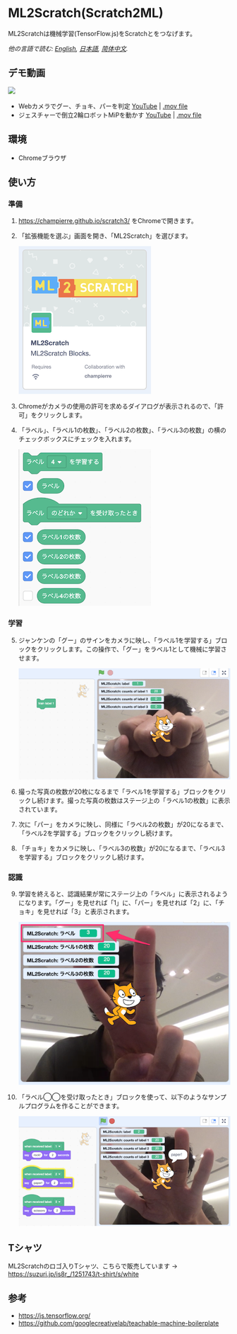 # ML2Scratch(Scratch2ML)

ML2Scratchは機械学習(TensorFlow.js)をScratchとをつなげます。

*他の言語で読む: [English](README.en.md), [日本語](README.md), [简体中文](README.zh-cn.md).*


## デモ動画

  <img src="images/ml2scratch.gif" width="900" />

- Webカメラでグー、チョキ、パーを判定 [YouTube](https://www.youtube.com/watch?v=DkH1hwc-Gb4) | [.mov file](https://s3.amazonaws.com/champierre/movies/rsp_demo.mov)
- ジェスチャーで倒立2輪ロボットMiPを動かす [YouTube](https://www.youtube.com/watch?v=GKXimEB5WQg) | [.mov file](https://s3.amazonaws.com/champierre/movies/mip_demo.mov)

## 環境

- Chromeブラウザ

## 使い方

### 準備

1. https://champierre.github.io/scratch3/ をChromeで開きます。

2. 「拡張機能を選ぶ」画面を開き、「ML2Scratch」を選びます。

    <img src="images/ja/ml2scratch.png" />

3. Chromeがカメラの使用の許可を求めるダイアログが表示されるので、「許可」をクリックします。

4. 「ラベル」、「ラベル1の枚数」、「ラベル2の枚数」、「ラベル3の枚数」の横のチェックボックスにチェックを入れます。

    <img src="images/ja/check_blocks.png" />

### 学習

5. ジャンケンの「グー」のサインをカメラに映し、「ラベル1を学習する」ブロックをクリックします。この操作で、「グー」をラベル1として機械に学習させます。

    <img src="images/en/rock.png" />

6. 撮った写真の枚数が20枚になるまで「ラベル1を学習する」ブロックをクリックし続けます。撮った写真の枚数はステージ上の「ラベル1の枚数」に表示されています。

7. 次に「パー」をカメラに映し、同様に「ラベル2の枚数」が20になるまで、「ラベル2を学習する」ブロックをクリックし続けます。

8. 「チョキ」をカメラに映し、「ラベル3の枚数」が20になるまで、「ラベル3を学習する」ブロックをクリックし続けます。

### 認識

9. 学習を終えると、認識結果が常にステージ上の「ラベル」に表示されるようになります。「グー」を見せれば「1」に、「パー」を見せれば「2」に、「チョキ」を見せれば「3」と表示されます。

    <img src="images/en/recognition.png" />

10. 「ラベル◯◯を受け取ったとき」ブロックを使って、以下のようなサンプルプログラムを作ることができます。

    <img src="images/en/scratch_program.png" />

## Tシャツ

ML2Scratchのロゴ入りTシャツ、こちらで販売しています ->
https://suzuri.jp/is8r_/1251743/t-shirt/s/white

## 参考

- https://js.tensorflow.org/
- https://github.com/googlecreativelab/teachable-machine-boilerplate
